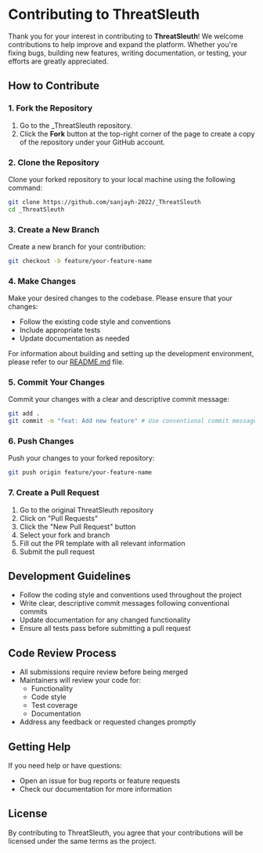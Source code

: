 # Contributing to ThreatSleuth

Thank you for your interest in contributing to **ThreatSleuth**! We welcome contributions to help improve and expand the platform. Whether you're fixing bugs, building new features, writing documentation, or testing, your efforts are greatly appreciated.

## How to Contribute

### 1. Fork the Repository

1. Go to the _ThreatSleuth repository.
2. Click the **Fork** button at the top-right corner of the page to create a copy of the repository under your GitHub account.

### 2. Clone the Repository

Clone your forked repository to your local machine using the following command:

```bash
git clone https://github.com/sanjayh-2022/_ThreatSleuth
cd _ThreatSleuth
```

### 3. Create a New Branch

Create a new branch for your contribution:

```bash
git checkout -b feature/your-feature-name
```

### 4. Make Changes

Make your desired changes to the codebase. Please ensure that your changes:
- Follow the existing code style and conventions
- Include appropriate tests
- Update documentation as needed

For information about building and setting up the development environment, please refer to our [README.md](README.md) file.

### 5. Commit Your Changes

Commit your changes with a clear and descriptive commit message:

```bash
git add .
git commit -m "feat: Add new feature" # Use conventional commit messages
```

### 6. Push Changes

Push your changes to your forked repository:

```bash
git push origin feature/your-feature-name
```

### 7. Create a Pull Request

1. Go to the original ThreatSleuth repository
2. Click on "Pull Requests"
3. Click the "New Pull Request" button
4. Select your fork and branch
5. Fill out the PR template with all relevant information
6. Submit the pull request

## Development Guidelines

- Follow the coding style and conventions used throughout the project
- Write clear, descriptive commit messages following conventional commits
- Update documentation for any changed functionality
- Ensure all tests pass before submitting a pull request

## Code Review Process

- All submissions require review before being merged
- Maintainers will review your code for:
  - Functionality
  - Code style
  - Test coverage
  - Documentation
- Address any feedback or requested changes promptly

## Getting Help

If you need help or have questions:
- Open an issue for bug reports or feature requests
- Check our documentation for more information

## License

By contributing to ThreatSleuth, you agree that your contributions will be licensed under the same terms as the project.
